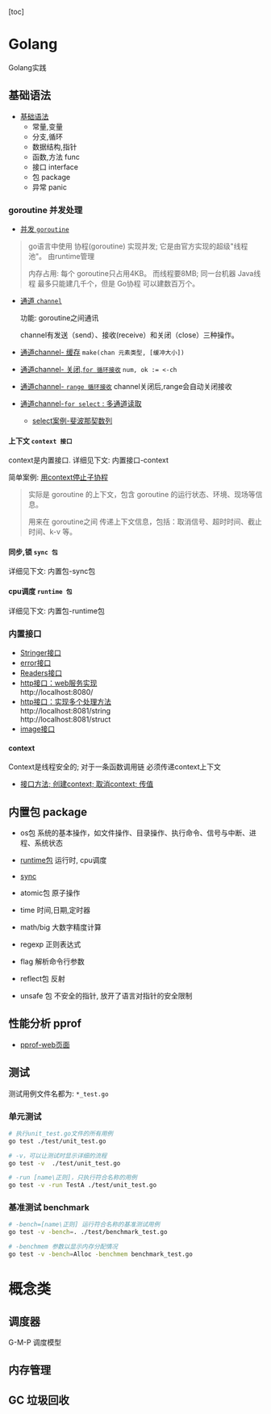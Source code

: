[toc]

# Golang
 Golang实践

## 基础语法
- [基础语法](./语法/README.md)
  - 常量,变量
  - 分支,循环
  - 数据结构,指针
  - 函数,方法 func
  - 接口 interface
  - 包 package
  - 异常 panic


### goroutine 并发处理
- [并发 `goroutine`](./语法/15并发.go)
> go语言中使用 协程(goroutine) 实现并发; 它是由官方实现的超级"线程池"。 由runtime管理
> 
> 内存占用: 每个 goroutine只占用4KB。 而线程要8MB; 
> 同一台机器 Java线程 最多只能建几千个，但是 Go协程 可以建数百万个。

- [通道 `channel`](./语法/16channel.go)

  功能: goroutine之间通讯

  channel有发送（send）、接收(receive）和关闭（close）三种操作。
- [通道channel- 缓存](./语法/17channel缓冲.go)
`make(chan 元素类型, [缓冲大小])`
- [通道channel- 关闭,`for 循环接收`](./语法/18channel关闭与遍历.go)
`num, ok := <-ch`
- [通道channel- `range 循环接收`](./语法/18.1RangeChannel.go)
  channel关闭后,range会自动关闭接收
- [通道channel-`for select` : 多通道读取](./语法/19channelSelect.go)
    - [select案例-斐波那契数列](./语法/20channelSelectFibonacci.go)

#### 上下文 `context 接口`
context是内置接口. 详细见下文: 内置接口-context

  简单案例: [用context停止子协程](./语法/context.go)
> 实际是 goroutine 的上下文，包含 goroutine 的运行状态、环境、现场等信息。
>
> 用来在 goroutine之间 传递上下文信息，包括：取消信号、超时时间、截止时间、k-v 等。


#### 同步,锁 `sync 包`
详细见下文: 内置包-sync包
#### cpu调度 `runtime 包`
详细见下文: 内置包-runtime包


### 内置接口
- [Stringer接口](./内置接口/14.3内置Stringer接口.go)
- [error接口](./内置接口/14.4内置error接口.go)
- [Readers接口](./内置接口/14.5内置Readers接口.go)
- [http接口：web服务实现](./内置接口/14.6内置http.go)\
  http://localhost:8080/
- [http接口：实现多个处理方法](./内置接口/14.7内置http2.go)\
  http://localhost:8081/string \
  http://localhost:8081/struct
- [image接口](./内置接口/14.8内置image.go)
#### context
Context是线程安全的; 
对于一条函数调用链 必须传递context上下文
- [接口方法; 创建context; 取消context; 传值](./内置接口/context.go)


## 内置包 package
- os包 
  系统的基本操作，如文件操作、目录操作、执行命令、信号与中断、进程、系统状态
- [runtime包]()
  运行时, cpu调度

- [sync](./内置包/sync)
- atomic包
原子操作
- time 
时间,日期,定时器
- math/big 
大数字精度计算
- regexp
正则表达式
- flag
  解析命令行参数

- reflect包 反射

- unsafe 包
不安全的指针, 放开了语言对指针的安全限制
## 性能分析 pprof
- [pprof-web页面](./pprof/http.go)


## 测试
测试用例文件名都为: `*_test.go`
### 单元测试
```bash
# 执行unit_test.go文件的所有用例
go test ./test/unit_test.go

# -v，可以让测试时显示详细的流程
go test -v  ./test/unit_test.go

# -run [name\正则]，只执行符合名称的用例
go test -v -run TestA ./test/unit_test.go
```
### 基准测试 benchmark
```bash
# -bench=[name\正则] 运行符合名称的基准测试用例
go test -v -bench=. ./test/benchmark_test.go

# -benchmem 参数以显示内存分配情况
go test -v -bench=Alloc -benchmem benchmark_test.go

```

# 概念类
## 调度器
G-M-P 调度模型
## 内存管理
## GC 垃圾回收